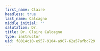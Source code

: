 ```yaml
---
first_name: Claire
headless: true
last_name: Calcagno
middle_initial: ''
salutation: Dr.
title: Dr. Claire Calcagno
type: instructor
uid: f8814c10-e957-9104-a907-62a57afbd729
---
```

